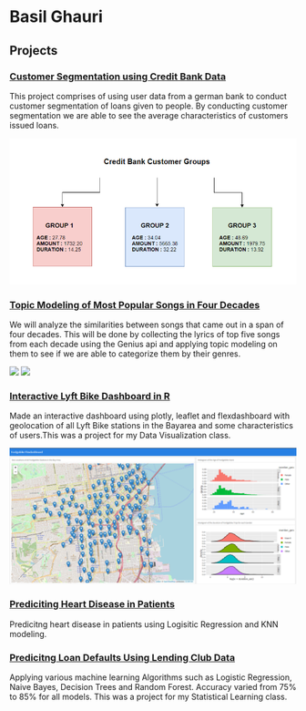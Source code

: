# Basil Ghauri
## Projects

### [Customer Segmentation using Credit Bank Data](https://github.com/basilghauri/Customer-Segmentation-Using-Credit-Bank-Data)
This project comprises of using user data from a german bank to conduct customer segmentation of loans given to people. By conducting customer segmentation we are able to see the average characteristics of customers issued loans.

![](https://github.com/basilghauri/Customer-Segmentation-Using-Credit-Bank-Data/blob/master/Credit%20Bank%20Groups.PNG)

### [Topic Modeling of Most Popular Songs in Four Decades](https://github.com/basilghauri/Analyzing-Similarities-in-Song-Lyrics-by-Decades)
We will analyze the similarities between songs that came out in a span of four decades. This will be done by collecting the lyrics of top five songs from each decade using the Genius api and applying topic modeling on them to see if we are able to categorize them by their genres.

![](https://user-images.githubusercontent.com/52931904/84821692-5b6ab680-afd0-11ea-9af4-94d0f7f103ac.png)
![](https://user-images.githubusercontent.com/52931904/84821368-dda6ab00-afcf-11ea-8224-1590305cee52.png)

### [Interactive Lyft Bike Dashboard in R](https://github.com/basilghauri/Lyft-Bike-dashbord)
Made an interactive dashboard using plotly, leaflet and flexdashboard with geolocation of all Lyft Bike stations in the Bayarea and some characteristics of users.This was a project for my Data Visualization class.

![](https://github.com/basilghauri/Lyft-Bike-dashbord/blob/master/Lyft%20Bike.PNG)

### [Prediciting Heart Disease in Patients](https://github.com/basilghauri/Predict-Heart-Disease-in-Patients)
Predicitng heart disease in patients using Logisitic Regression and KNN modeling.

### [Predicitng Loan Defaults Using Lending Club Data](https://github.com/basilghauri/Lending-Club-Machine-Learning-Project)
Applying various machine learning Algorithms such as Logistic Regression, Naive Bayes, Decision Trees and Random Forest. Accuracy varied from 75% to 85% for all models.
This was a project for my Statistical Learning class.
